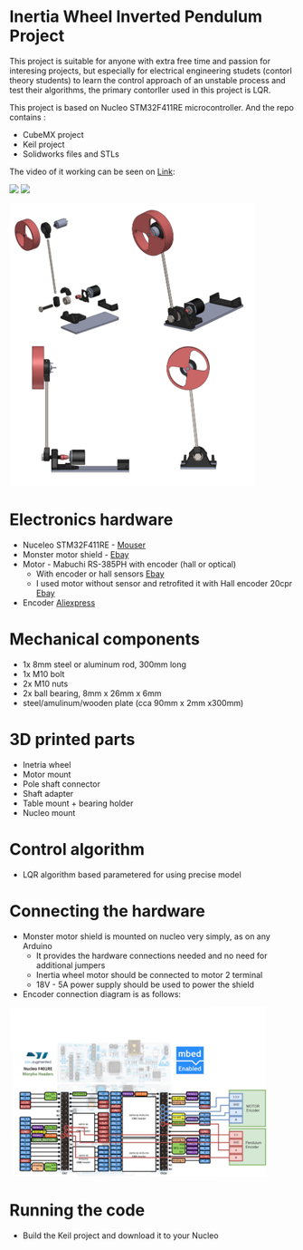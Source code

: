 # Inertia Wheel Inverted Pendulum Project 

This project is suitable for anyone with extra free time and passion for interesing projects, but especially for electrical engineering studets (contorl theory students) to learn the control approach of an unstable process and test their algorithms, the primary contorller used in this project is LQR.  

This project is based on Nucleo STM32F411RE microcontroller. And the repo contains :
- CubeMX project 
- Keil project
- Solidworks files and STLs

The video of it working can be seen on [Link](https://photos.app.goo.gl/Q3Gbn8rL3XPMuehf8):
 
<p><img src="./Photos/pendulum1.png" height="500px">
<img src="./Photos/pendulum2.png" height="500px"></p>
<img src="./Photos/exploded.png" height="500px"></p>

# Electronics hardware
- Nuceleo STM32F411RE - [Mouser](https://hr.mouser.com/ProductDetail/STMicroelectronics/NUCLEO-F411RE?qs=%2fha2pyFaduj0LE%252bzmDN2WGOyc9ZJn6rAAaZxUZnl1jWj%2fTN4JYE9Mw%3d%3d) 
- Monster motor shield - [Ebay](https://www.ebay.com/itm/L298N-Dual-VNH2SP30-Stepper-Motor-Driver-Module-30A-Monster-Moto-Shield-Replace/112031018900?hash=item1a1591af94:g:R4YAAOSwEaBaTafh)
- Motor - Mabuchi RS-385PH with encoder (hall or optical)
  -  With encoder or hall sensors  [Ebay](https://www.ebay.com/itm/RS-385PH-16140-MABUCHI-DC-24V-Motor-for-Printer-Copy-machine/222827327725?epid=24014452613&hash=item33e18b30ed:g:ulEAAOSwZFdaecSZ:rk:8:pf:0)
  -  I used motor without sensor and retrofited it with Hall encoder 20cpr [Ebay](https://www.ebay.com/itm/Pololu-Romi-Encoder-Pair-Kit-12-CPR-3-5-18V-with-Hall-effect-sensor-3542/272789024914?epid=2157895482&hash=item3f837e3092:g:MxkAAOSwu9Jb3CQt:rk:1:pf:1&frcectupt=true)
- Encoder [Aliexpress](https://www.aliexpress.com/item/360-600P-R-Photoelectric-Incremental-Rotary-Encoder-5-24V-AB-Two-Phases-Shaft/32756209569.html?spm=2114.search0104.3.38.1c0b9456Bf5oQP&ws_ab_test=searchweb0_0,searchweb201602_1_10065_10068_319_10059_10884_317_10887_10696_321_322_453_10084_454_10083_10103_10618_10307_10820_10301_10821_10303_537_536_10902,searchweb201603_45,ppcSwitch_0&algo_expid=3179dab4-6711-42f4-8e94-b644142c4211-5&algo_pvid=3179dab4-6711-42f4-8e94-b644142c4211)

# Mechanical components
- 1x 8mm steel or aluminum rod, 300mm long 
- 1x M10 bolt 
- 2x M10 nuts
- 2x ball bearing, 8mm x 26mm x 6mm 
- steel/amulinum/wooden plate (cca 90mm x 2mm x300mm)
# 3D printed parts
-  Inetria wheel
-  Motor mount
-  Pole shaft connector
-  Shaft adapter
-  Table mount + bearing holder
-  Nucleo mount

# Control algorithm
 - LQR algorithm based parametered for using precise model

# Connecting the hardware
 - Monster motor shield is mounted on nucleo very simply, as on any Arduino
    - It provides the hardware connections needed and no need for additional jumpers
    - Inertia wheel motor should be connected to motor 2 terminal
    - 18V - 5A power supply should be used to power the shield
 - Encoder connection diagram is as follows:
 
<img src="./Photos/wiring.png" height="300px">

# Running the code
 - Build the Keil project and download it to your Nucleo